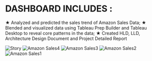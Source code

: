 # DASHBOARD INCLUDES :
★ Analyzed and predicted the sales trend of Amazon Sales Data;
★ Blended and visualized data using Tableau Prep Builder and Tableau Desktop to reveal core patterns in the data;
★ Created HLD, LLD, Architecture Design Document and Project Detailed Report

![Story](https://user-images.githubusercontent.com/41924501/205491973-51bcc5d6-16d9-4517-b4c5-5014140bfe30.png)
![Amazon Sales4](https://user-images.githubusercontent.com/41924501/205491975-441a61a0-56bb-4193-b9a5-b56860da8ea8.png)
![Amazon Sales3](https://user-images.githubusercontent.com/41924501/205491977-75fea430-3b72-49c9-8ef0-e6f0e736e0f2.png)
![Amazon Sales2](https://user-images.githubusercontent.com/41924501/205491978-2e370ec1-8a4a-464e-91bb-b2701b58f071.png)
![Amazon Sales1](https://user-images.githubusercontent.com/41924501/205491980-b25345b2-888a-46a7-b785-1065d15cac19.png)
